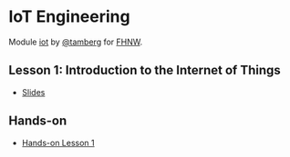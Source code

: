 # IoT Engineering
Module [iot](https://www.fhnw.ch/de/studium/module/9280188) by [@tamberg](https://twitter.com/tamberg) for [FHNW](https://www.fhnw.ch/).

## Lesson 1: Introduction to the Internet of Things
- [Slides](http://www.tamberg.org/fhnw/2022/hs/IoT01Introduction.pdf)

## Hands-on
- [Hands-on Lesson 1](../../../../fhnw-iot-work-01/blob/master/README.md)
